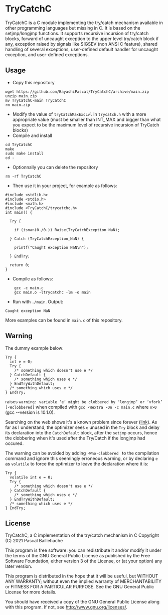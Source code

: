 # TryCatchC

TryCatchC is a C module implementing the try/catch mechanism available in other programming languages but missing in C. It is based on the setjmp/longjmp functions. It supports recursive incursion of try/catch blocks, forward of uncaught exception to the upper level try/catch block if any, exception raised by signals like SIGSEV (non ANSI C feature), shared handling of several exceptions, user-defined default handler for uncaught exception, and user-defined exceptions.

## Usage

* Copy this repository
```
wget https://github.com/BayashiPascal/TryCatchC/archive/main.zip
unzip main.zip
mv TryCatchC-main TryCatchC
rm main.zip
```
* Modify the value of `tryCatchMaxExcLvl` in `trycatch.h` with a more appropriate value (must be smaller than INT_MAX and bigger than what you expect to be the maximum level of recursive incursion of TryCatch blocks)
* Compile and install
```
cd TryCatchC
make
sudo make install
cd -
```
* Optionnally you can delete the repository 
```
rm -rf TryCatchC
```
* Then use it in your project, for example as follows:
```
#include <stdlib.h>
#include <stdio.h>
#include <math.h>
#include <TryCatchC/trycatchc.h>
int main() {

  Try {

    if (isnan(0./0.)) Raise(TryCatchException_NaN);

  } Catch (TryCatchException_NaN) {

    printf("Caught exception NaN\n");

  } EndTry;

  return 0;
}
```
* Compile as follows:
```
	gcc -c main.c
	gcc main.o -ltrycatchc -lm -o main
```
* Run with `./main`. Output:
```
Caught exception NaN
```

More examples can be found in `main.c` of this repository.

## Warning

The dummy example below:

```
Try {
  int e = 0;
  Try { 
    /* something which doesn't use e */
  } CatchDefault {
    /* something which uses e */
  } EndTryWithDefault;
  /* something which uses e */
} EndTry;
```

raises `warning: variable ‘e’ might be clobbered by ‘longjmp’ or ‘vfork’ [-Wclobbered]` when compiled with `gcc -Wextra -On -c main.c` where `n>0` (gcc --version is 10.1.0).

Searching on the web shows it's a known problem since forever ([link](https://gcc.gnu.org/legacy-ml/gcc/1997-11/msg00029.html)). As far as I understand, the optimizer sees `e` unused in the `Try` block and delay its declaration into the `CatchDefault` block, after the `setjmp` occurs, hence the clobbering when it's used after the Try/Catch if the longjmp had occured.

The warning can be avoided by adding `-Wno-clobbered ` to the compilation command and ignore this seemingly erroneous warning, or by declaring `e` as `volatile` to force the optimizer to leave the declaration where it is:

```
Try {
  volatile int e = 0;
  Try { 
    /* something which doesn't use e */
  } CatchDefault {
    /* something which uses e */
  } EndTryWithDefault;
  /* something which uses e */
} EndTry;
```

## License

TryCatchC, a C implementation of the try/catch mechanism in C
Copyright (C) 2021  Pascal Baillehache

This program is free software: you can redistribute it and/or modify
it under the terms of the GNU General Public License as published by
the Free Software Foundation, either version 3 of the License, or
(at your option) any later version.

This program is distributed in the hope that it will be useful,
but WITHOUT ANY WARRANTY; without even the implied warranty of
MERCHANTABILITY or FITNESS FOR A PARTICULAR PURPOSE.  See the
GNU General Public License for more details.

You should have received a copy of the GNU General Public License
along with this program.  If not, see <http://www.gnu.org/licenses/>.

